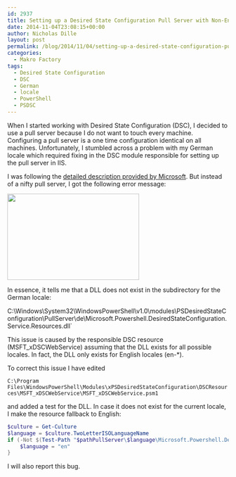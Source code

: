 ```yaml
---
id: 2937
title: Setting up a Desired State Configuration Pull Server with Non-English Locales
date: 2014-11-04T23:08:15+00:00
author: Nicholas Dille
layout: post
permalink: /blog/2014/11/04/setting-up-a-desired-state-configuration-pull-server-with-german-locale/
categories:
  - Makro Factory
tags:
  - Desired State Configuration
  - DSC
  - German
  - locale
  - PowerShell
  - PSDSC
---
```

When I started working with Desired State Configuration (DSC), I decided to use a pull server because I do not want to touch every machine. Configuring a pull server is a one time configuration identical on all machines. Unfortunately, I stumbled across a problem with my German locale which required fixing in the DSC module responsible for setting up the pull server in IIS.

<!--more-->

I was following the [detailed description provided by Microsoft](http://technet.microsoft.com/library/dn249913.aspx). But instead of a nifty pull server, I got the following error message:

[<img class="alignnone wp-image-2940 size-medium" src="/media/2014/11/DSC_PullServer_de_error1-300x196.png" alt="" width="300" height="196" />](/media/2014/11/DSC_PullServer_de_error1.png)

In essence, it tells me that a DLL does not exist in the subdirectory for the German locale:

C:\Windows\System32\WindowsPowerShell\v1.0\modules\PSDesiredStateConfiguration\PullServer\de\Microsoft.Powershell.DesiredStateConfiguration.Service.Resources.dll`

This issue is caused by the responsible DSC resource (MSFT_xDSCWebService) assuming that the DLL exists for all possible locales. In fact, the DLL only exists for English locales (en-*).

To correct this issue I have edited

`C:\Program Files\WindowsPowerShell\Modules\xPSDesiredStateConfiguration\DSCResources\MSFT_xDSCWebService\MSFT_xDSCWebService.psm1`

and added a test for the DLL. In case it does not exist for the current locale, I make the resource fallback to English:

```powershell
$culture = Get-Culture
$language = $culture.TwoLetterISOLanguageName
if (-Not $(Test-Path "$pathPullServer\$language\Microsoft.Powershell.DesiredStateConfiguration.Service.Resources.dll")) {
    $language = "en"
}
```

I will also report this bug.

